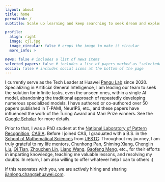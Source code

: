 ```yaml
---
layout: about
title: home
permalink: /
subtitle: Scale up learning and keep searching to seek dream and explore AI.

profile:
  align: right
  image: cjl.jpg
  image_circular: false # crops the image to make it circular
  more_info: >

news: false # includes a list of news items
selected_papers: false # includes a list of papers marked as "selected={true}"
social: false # includes social icons at the bottom of the page
---
```

I currently serve as the Tech Leader at Huawei [Pangu Lab](https://www.huaweicloud.com/product/pangu.html) since 2020. Specializing in Artificial General Intelligence, I am leading our team to seek the solution for infinite tasks, even the unseen ones, within a single AI model, abandoning the traditional approach of repeatedly developing numerous specialized models. I have authored or co-authored over 50 papers published in T-PAMI, NeurIPS, etc., and these papers have influenced the work of the Turing Award and Marr Prize winners. See the [Google Scholar](https://scholar.google.com/citations?user=RDwnNsQAAAAJ) for more details.

Prior to that, I was a PhD student at the [National Laboratory of Pattern Recognition](https://nlpr.ia.ac.cn/en), [CASIA](https://www.ia.cas.cn/). Before I joined CAS, I graduated with a B.S. in the [School of Mathematical Sciences](https://www.math.uestc.edu.cn/) from [UESTC](https://www.uestc.edu.cn/). Throughout my journey, I am truly grateful to my life mentors, [Chunhong Pan](https://people.ucas.ac.cn/~panchunhong), [Shiming Xiang](https://people.ucas.ac.cn/~xiangshiming), [Chenglin Liu](https://teacher.ucas.ac.cn/~liuchenglin), [Qi Tian](https://www.qitian1987.com/index.html), [Zhouchen Lin](https://zhouchenlin.github.io/), [Liang Wang](https://people.ucas.ac.cn/~wangliang), [Gaofeng Meng](https://people.ucas.ac.cn/~gfmeng), etc., for their efforts in imparting knowledge, teaching me valuable lessons, and resolving my doubts. In return, I am also willing to offer whatever help I can to others :)

If this resonates with you, we are actively hiring and sharing [jianlong.chang@huawei.com](mailto:jianlong.chang@huawei.com).
